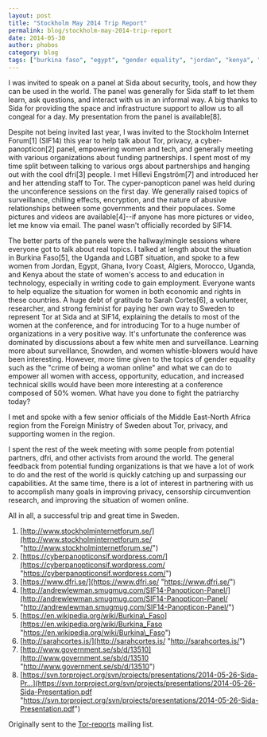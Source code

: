 ```yaml
---
layout: post
title: "Stockholm May 2014 Trip Report"
permalink: blog/stockholm-may-2014-trip-report
date: 2014-05-30
author: phobos
category: blog
tags: ["burkina faso", "egypt", "gender equality", "jordan", "kenya", "panel talks", "stockholm", "stockholm internet forum", "sweden", "uganda"]
---
```


I was invited to speak on a panel at Sida about security, tools, and how they can be used in the world. The panel was generally for Sida staff to let them learn, ask questions, and interact with us in an informal way. A big thanks to Sida for providing the space and infrastructure support to allow us to all congeal for a day. My presentation from the panel is available[8].

Despite not being invited last year, I was invited to the Stockholm Internet Forum[1] (SIF14) this year to help talk about Tor, privacy, a cyber-panopticon[2] panel, empowering women and tech, and generally meeting with various organizations about funding partnerships. I spent most of my time split between talking to various orgs about partnerships and hanging out with the cool dfri[3] people. I met Hillevi Engström[7] and introduced her and her attending staff to Tor. The cyper-panopticon panel was held during the unconference sessions on the first day. We generally raised topics of surveillance, chilling effects, encryption, and the nature of abusive relationships between some governments and their populaces. Some pictures and videos are available[4]--if anyone has more pictures or video, let me know via email. The panel wasn't officially recorded by SIF14.

The better parts of the panels were the hallway/mingle sessions where everyone got to talk about real topics. I talked at length about the situation in Burkina Faso[5], the Uganda and LGBT situation, and spoke to a few women from Jordan, Egypt, Ghana, Ivory Coast, Algiers, Morocco, Uganda, and Kenya about the state of women's access to and education in technology, especially in writing code to gain employment. Everyone wants to help equalize the situation for women in both economic and rights in these countries. A huge debt of gratitude to Sarah Cortes[6], a volunteer, researcher, and strong feminist for paying her own way to Sweden to represent Tor at Sida and at SIF14, explaining the details to most of the women at the conference, and for introducing Tor to a huge number of organizations in a very positive way. It's unfortunate the conference was dominated by discussions about a few white men and surveillance. Learning more about surveillance, Snowden, and women whistle-blowers would have been interesting. However, more time given to the topics of gender equality such as the "crime of being a woman online" and what we can do to empower all women with access, opportunity, education, and increased technical skills would have been more interesting at a conference composed of 50% women. What have you done to fight the patriarchy today?

I met and spoke with a few senior officials of the Middle East-North Africa region from the Foreign Ministry of Sweden about Tor, privacy, and supporting women in the region.

I spent the rest of the week meeting with some people from potential partners, dfri, and other activists from around the world. The general feedback from potential funding organizations is that we have a lot of work to do and the rest of the world is quickly catching up and surpassing our capabilities. At the same time, there is a lot of interest in partnering with us to accomplish many goals in improving privacy, censorship circumvention research, and improving the situation of women online.

All in all, a successful trip and great time in Sweden.

1. [http://www.stockholminternetforum.se/](http://www.stockholminternetforum.se/ "http://www.stockholminternetforum.se/")
2. [https://cyberpanopticonsif.wordpress.com/](https://cyberpanopticonsif.wordpress.com/ "https://cyberpanopticonsif.wordpress.com/")
3. [https://www.dfri.se/](https://www.dfri.se/ "https://www.dfri.se/")
4. [http://andrewlewman.smugmug.com/SIF14-Panopticon-Panel/](http://andrewlewman.smugmug.com/SIF14-Panopticon-Panel/ "http://andrewlewman.smugmug.com/SIF14-Panopticon-Panel/")
5. [https://en.wikipedia.org/wiki/Burkina\_Faso](https://en.wikipedia.org/wiki/Burkina_Faso "https://en.wikipedia.org/wiki/Burkina\_Faso")
6. [http://sarahcortes.is/](http://sarahcortes.is/ "http://sarahcortes.is/")
7. [http://www.government.se/sb/d/13510](http://www.government.se/sb/d/13510 "http://www.government.se/sb/d/13510")
8. [https://svn.torproject.org/svn/projects/presentations/2014-05-26-Sida-Pr...](https://svn.torproject.org/svn/projects/presentations/2014-05-26-Sida-Presentation.pdf "https://svn.torproject.org/svn/projects/presentations/2014-05-26-Sida-Presentation.pdf")

Originally sent to the [Tor-reports](https://lists.torproject.org/pipermail/tor-reports/2014-May/000538.html) mailing list.


